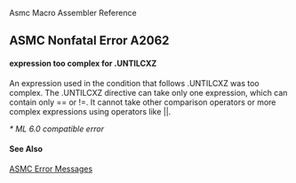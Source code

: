 Asmc Macro Assembler Reference

## ASMC Nonfatal Error A2062

#### expression too complex for .UNTILCXZ

An expression used in the condition that follows .UNTILCXZ was too complex. The .UNTILCXZ directive can take only one expression, which can contain only == or !=. It cannot take other comparison operators or more complex expressions using operators like ||.

_* ML 6.0 compatible error_

#### See Also

[ASMC Error Messages](readme.md)
